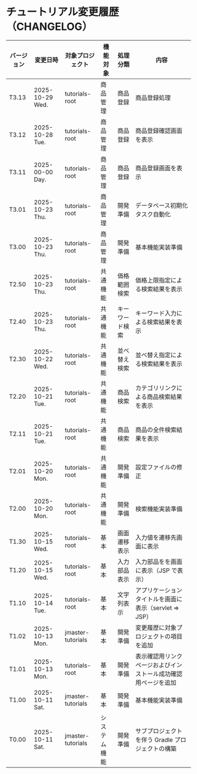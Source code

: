 # チュートリアル変更履歴（CHANGELOG）

<!--
| T3.23 | 2025-00-00 Day. | カテゴリ管理 | カテゴリ削除 | 商品カテゴリを削除（カテゴリ削除） |
| T3.22 | 2025-00-00 Day. | カテゴリ管理 | カテゴリ更新 | 商品カテゴリを変更（カテゴリ更新） |
| T3.21 | 2025-00-00 Day. | カテゴリ管理 | カテゴリ登録 | 新しい商品カテゴリを追加（カテゴリ登録） |
| T3.33 | 2025-00-00 Day. | 商品管理 | 商品削除 | 商品を削除（商品削除） |
| T3.23 | 2025-00-00 Day. | 商品管理 | 商品更新 | 商品情報を変更（商品更新） |
-->

| バージョン | 変更日時        | 対象プロジェクト  | 機能対象     | 処理分類       | 内容                                                           |
| ---------- | --------------- | ----------------- | ------------ | -------------- | -------------------------------------------------------------- |
| T3.13      | 2025-10-29 Wed. | tutorials-root    | 商品管理     | 商品登録       | 商品登録処理                                                   |
| T3.12      | 2025-10-28 Tue. | tutorials-root    | 商品管理     | 商品登録       | 商品登録確認画面を表示                                         |
| T3.11      | 2025-00-00 Day. | tutorials-root    | 商品管理     | 商品登録       | 商品登録画面を表示                                             |
| T3.01      | 2025-10-23 Thu. | tutorials-root    | 商品管理     | 開発準備       | データベース初期化タスク自動化                                 |
| T3.00      | 2025-10-23 Thu. | tutorials-root    | 商品管理     | 開発準備       | 基本機能実装準備                                               |
| T2.50      | 2025-10-23 Thu. | tutorials-root    | 共通機能     | 価格範囲検索   | 価格上限指定による検索結果を表示                               |
| T2.40      | 2025-10-23 Thu. | tutorials-root    | 共通機能     | キーワード検索 | キーワード入力による検索結果を表示                             |
| T2.30      | 2025-10-22 Wed. | tutorials-root    | 共通機能     | 並べ替え検索   | 並べ替え指定による検索結果を表示                               |
| T2.20      | 2025-10-21 Tue. | tutorials-root    | 共通機能     | 商品検索       | カテゴリリンクによる商品検索結果を表示                         |
| T2.11      | 2025-10-21 Tue. | tutorials-root    | 共通機能     | 商品検索       | 商品の全件検索結果を表示                                       |
| T2.01      | 2025-10-20 Mon. | tutorials-root    | 共通機能     | 開発準備       | 設定ファイルの修正                                             |
| T2.00      | 2025-10-20 Mon. | tutorials-root    | 共通機能     | 開発準備       | 検索機能実装準備                                               |
| T1.30      | 2025-10-15 Wed. | tutorials-root    | 基本         | 画面遷移表示   | 入力値を遷移先画面に表示                                       |
| T1.20      | 2025-10-15 Wed. | tutorials-root    | 基本         | 入力部品表示   | 入力部品をを画面に表示（JSP で表示）                           |
| T1.10      | 2025-10-14 Tue. | tutorials-root    | 基本         | 文字列表示     | アプリケーションタイトルを画面に表示（servlet ⇒ JSP）          |
| T1.02      | 2025-10-13 Mon. | jmaster-tutorials | 基本         | 開発準備       | 変更履歴に対象プロジェクトの項目を追加                         |
| T1.01      | 2025-10-13 Mon. | tutorials-root    | 基本         | 開発準備       | 表示確認用リンクページおよびインストール成功確認用ページを追加 |
| T1.00      | 2025-10-11 Sat. | jmaster-tutorials | 基本         | 開発準備       | 基本機能実装準備                                               |
| T0.00      | 2025-10-11 Sat. | jmaster-tutorials | システム機能 | 開発準備       | サブプロジェクトを伴う Gradle プロジェクトの構築               |

<!--
gradle.propertiesの変更（必要があれば忘れずに！）

org.gradle.java.home=C:/pleiades/2025-09/java/21
                                 ^^^^^^^^^^^^^^^ ここが変更部分（これはpleiades 2025-09版にバンドルのJava21を使っている場合の設定）
-->

